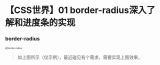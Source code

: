 # 【CSS世界】01  border-radius深入了解和进度条的实现

###   border-radius

<img src="/Users/xingchen/Documents/GitHub/Basic/css/images/css01-1.png" alt="border-radius" style="zoom:50%;" />

> 如上图所示（仅示例），最近碰见有个需求，需要实现上图效果，

